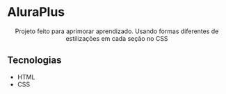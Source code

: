 # AluraPlus

<p align = "center">Projeto feito para aprimorar aprendizado. Usando formas diferentes de estilizações em cada seção no CSS </p>

## Tecnologias
* HTML
* CSS
